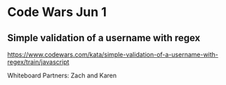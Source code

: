 # Code Wars Jun 1

## Simple validation of a username with regex

https://www.codewars.com/kata/simple-validation-of-a-username-with-regex/train/javascript

Whiteboard Partners: Zach and Karen 

